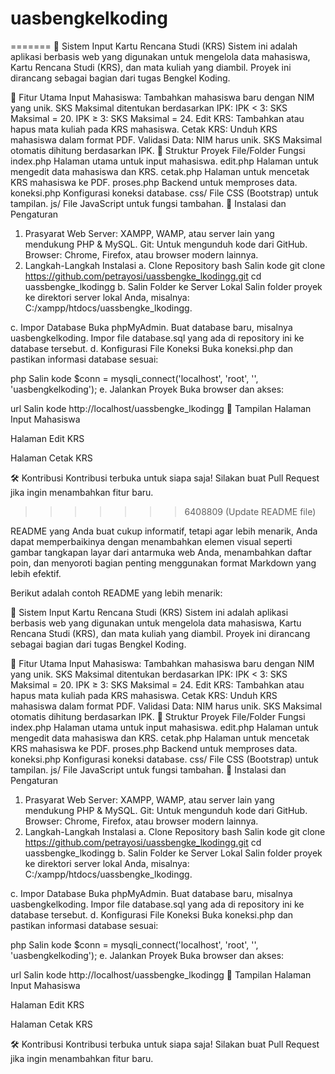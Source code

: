 # uasbengkelkoding
=======
🌟 Sistem Input Kartu Rencana Studi (KRS)
Sistem ini adalah aplikasi berbasis web yang digunakan untuk mengelola data mahasiswa, Kartu Rencana Studi (KRS), dan mata kuliah yang diambil. Proyek ini dirancang sebagai bagian dari tugas Bengkel Koding.

🚀 Fitur Utama
Input Mahasiswa:
Tambahkan mahasiswa baru dengan NIM yang unik.
SKS Maksimal ditentukan berdasarkan IPK:
IPK < 3: SKS Maksimal = 20.
IPK ≥ 3: SKS Maksimal = 24.
Edit KRS: Tambahkan atau hapus mata kuliah pada KRS mahasiswa.
Cetak KRS: Unduh KRS mahasiswa dalam format PDF.
Validasi Data:
NIM harus unik.
SKS Maksimal otomatis dihitung berdasarkan IPK.
📂 Struktur Proyek
File/Folder	Fungsi
index.php	Halaman utama untuk input mahasiswa.
edit.php	Halaman untuk mengedit data mahasiswa dan KRS.
cetak.php	Halaman untuk mencetak KRS mahasiswa ke PDF.
proses.php	Backend untuk memproses data.
koneksi.php	Konfigurasi koneksi database.
css/	File CSS (Bootstrap) untuk tampilan.
js/	File JavaScript untuk fungsi tambahan.
🔧 Instalasi dan Pengaturan
1. Prasyarat
Web Server: XAMPP, WAMP, atau server lain yang mendukung PHP & MySQL.
Git: Untuk mengunduh kode dari GitHub.
Browser: Chrome, Firefox, atau browser modern lainnya.
2. Langkah-Langkah Instalasi
a. Clone Repository
bash
Salin kode
git clone https://github.com/petrayosi/uassbengke_lkodingg.git
cd uassbengke_lkodingg
b. Salin Folder ke Server Lokal
Salin folder proyek ke direktori server lokal Anda, misalnya:
C:/xampp/htdocs/uassbengke_lkodingg.

c. Impor Database
Buka phpMyAdmin.
Buat database baru, misalnya uasbengkelkoding.
Impor file database.sql yang ada di repository ini ke database tersebut.
d. Konfigurasi File Koneksi
Buka koneksi.php dan pastikan informasi database sesuai:

php
Salin kode
$conn = mysqli_connect('localhost', 'root', '', 'uasbengkelkoding');
e. Jalankan Proyek
Buka browser dan akses:

url
Salin kode
http://localhost/uassbengke_lkodingg
🎨 Tampilan
Halaman Input Mahasiswa

Halaman Edit KRS

Halaman Cetak KRS

🛠️ Kontribusi
Kontribusi terbuka untuk siapa saja! Silakan buat Pull Request jika ingin menambahkan fitur baru.
>>>>>>> 6408809 (Update README file)

README yang Anda buat cukup informatif, tetapi agar lebih menarik, Anda dapat memperbaikinya dengan menambahkan elemen visual seperti gambar tangkapan layar dari antarmuka web Anda, menambahkan daftar poin, dan menyoroti bagian penting menggunakan format Markdown yang lebih efektif.

Berikut adalah contoh README yang lebih menarik:

🌟 Sistem Input Kartu Rencana Studi (KRS)
Sistem ini adalah aplikasi berbasis web yang digunakan untuk mengelola data mahasiswa, Kartu Rencana Studi (KRS), dan mata kuliah yang diambil. Proyek ini dirancang sebagai bagian dari tugas Bengkel Koding.

🚀 Fitur Utama
Input Mahasiswa:
Tambahkan mahasiswa baru dengan NIM yang unik.
SKS Maksimal ditentukan berdasarkan IPK:
IPK < 3: SKS Maksimal = 20.
IPK ≥ 3: SKS Maksimal = 24.
Edit KRS: Tambahkan atau hapus mata kuliah pada KRS mahasiswa.
Cetak KRS: Unduh KRS mahasiswa dalam format PDF.
Validasi Data:
NIM harus unik.
SKS Maksimal otomatis dihitung berdasarkan IPK.
📂 Struktur Proyek
File/Folder	Fungsi
index.php	Halaman utama untuk input mahasiswa.
edit.php	Halaman untuk mengedit data mahasiswa dan KRS.
cetak.php	Halaman untuk mencetak KRS mahasiswa ke PDF.
proses.php	Backend untuk memproses data.
koneksi.php	Konfigurasi koneksi database.
css/	File CSS (Bootstrap) untuk tampilan.
js/	File JavaScript untuk fungsi tambahan.
🔧 Instalasi dan Pengaturan
1. Prasyarat
Web Server: XAMPP, WAMP, atau server lain yang mendukung PHP & MySQL.
Git: Untuk mengunduh kode dari GitHub.
Browser: Chrome, Firefox, atau browser modern lainnya.
2. Langkah-Langkah Instalasi
a. Clone Repository
bash
Salin kode
git clone https://github.com/petrayosi/uassbengke_lkodingg.git
cd uassbengke_lkodingg
b. Salin Folder ke Server Lokal
Salin folder proyek ke direktori server lokal Anda, misalnya:
C:/xampp/htdocs/uassbengke_lkodingg.

c. Impor Database
Buka phpMyAdmin.
Buat database baru, misalnya uasbengkelkoding.
Impor file database.sql yang ada di repository ini ke database tersebut.
d. Konfigurasi File Koneksi
Buka koneksi.php dan pastikan informasi database sesuai:

php
Salin kode
$conn = mysqli_connect('localhost', 'root', '', 'uasbengkelkoding');
e. Jalankan Proyek
Buka browser dan akses:

url
Salin kode
http://localhost/uassbengke_lkodingg
🎨 Tampilan
Halaman Input Mahasiswa

Halaman Edit KRS

Halaman Cetak KRS

🛠️ Kontribusi
Kontribusi terbuka untuk siapa saja! Silakan buat Pull Request jika ingin menambahkan fitur baru.
